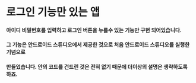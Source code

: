 # 로그인 기능만 있는 앱

#### 아이디 비밀번호를 입력하고 로그인 버튼을 누를수 있는 기능만 구현 되어있습니다.
#### 그 기능은 안드로이드 스튜디오에서 제공한 것으로 처음 안드로이드 스튜디오를 실행한 기념으로 
#### 만들었습니다. 안의 코드를 건드린 것은 전혀 없기 때문에 더이상의 설명은 생략하도록 하죠.